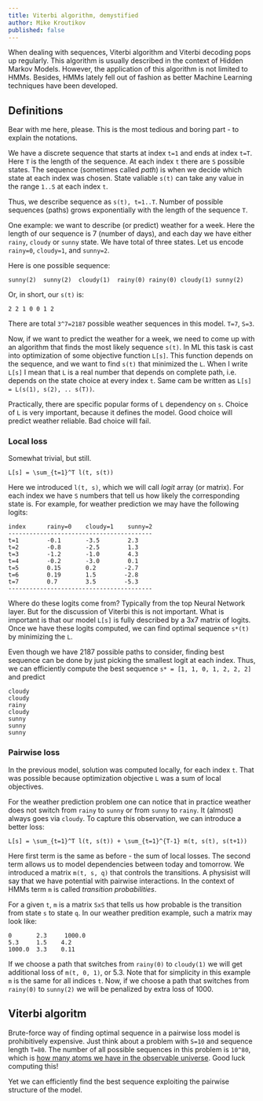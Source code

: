 ```yaml
---
title: Viterbi algorithm, demystified
author: Mike Kroutikov
published: false
---
```

When dealing with sequences, Viterbi algorithm and Viterbi decoding pops up regularly. This algorithm is usually described in the
context of Hidden Markov Models. However, the application of this algorithm is not limited to HMMs. Besides, HMMs lately fell out
of fashion as better Machine Learning techniques have been developed.

## Definitions
Bear with me here, please. This is the most tedious and boring part - to explain the notations.

We have a discrete sequence that starts at index `t=1` and ends at index `t=T`. Here `T` is the length of the sequence.
At each index `t` there are `S` possible states. The sequence (sometimes called _path_) is when we decide which state at each
index was chosen. State valiable `s(t)` can take any value in the range `1..S` at each index `t`.

Thus, we describe sequence as `s(t), t=1..T`. Number of possible sequences (paths) grows exponentially with the length of the 
sequence `T`.

One example: we want to describe (or predict) weather for a week. Here the length of our sequence is 7 (number of days), and
each day we have either `rainy`, `cloudy` or `sunny` state. We have total of three states. Let us encode `rainy=0`, `cloudy=1`, 
and `sunny=2`.

Here is one possible sequence:
```
sunny(2)  sunny(2)  cloudy(1)  rainy(0) rainy(0) cloudy(1) sunny(2)
```
Or, in short, our `s(t)` is:
```
2 2 1 0 0 1 2
```

There are total `3^7=2187` possible weather sequences in this model. `T=7`, `S=3`.

Now, if we want to predict the weather for a week, we need to come up with an algorithm that finds the most likely
sequence `s(t)`. In ML this task is cast into optimization of some objective function `L[s]`. This function depends on the
sequence, and we want to find `s(t)` that minimized the `L`. When I write `L[s]` I mean that `L` is a real number that depends on 
complete path, i.e. depends on the state choice at every index `t`. Same cam be written as `L[s] = L(s(1), s(2), .. s(T))`.

Practically, there are specific popular forms of `L` dependency on `s`. Choice of `L` is very important, because it defines
the model. Good choice will predict weather reliable. Bad choice will fail.

### Local loss
Somewhat trivial, but still.
```
L[s] = \sum_{t=1}^T l(t, s(t))
```
Here we introduced `l(t, s)`, which we will call *logit* array (or matrix). 
For each index we have `S` numbers that tell us how likely the
corresponding state is. For example, for weather prediction we may have the following logits:
```
index      rainy=0    cloudy=1    sunny=2
-----------------------------------------
t=1        -0.1       -3.5        2.3
t=2        -0.8       -2.5        1.3
t=3        -1.2       -1.0        4.3
t=4        -0.2       -3.0        0.1
t=5        0.15       0.2        -2.7
t=6        0.19       1.5        -2.8
t=7        0.7        3.5        -5.3
-----------------------------------------
```
Where do these logits come from? Typically from the top Neural Network layer. But for the discussion of Viterbi this is not important.
What is important is that our model `L[s]` is fully described by a 3x7 matrix of logits. Once we have these logits computed, we
can find optimal sequence `s*(t)` by minimizing the `L`.

Even though we have 2187 possible paths to consider, finding best sequence can be done by just picking the smallest logit at each
index. Thus, we can efficiently compute the best sequence `s* = [1, 1, 0, 1, 2, 2, 2]` and predict
```
cloudy
cloudy
rainy
cloudy
sunny
sunny
sunny
```

### Pairwise loss
In the previous model, solution was computed locally, for each index `t`. That was possible because optimization objective `L` was
a sum of local objectives.

For the weather prediction problem one can notice that in practice weather does not switch from `rainy` to `sunny` or from `sunny` 
to `rainy`. It (almost) always goes via `cloudy`. To capture this observation, we can introduce a better loss:
```
L[s] = \sum_{t=1}^T l(t, s(t)) + \sum_{t=1}^{T-1} m(t, s(t), s(t+1))
```

Here first term is the same as before - the sum of local losses. The second term allows us to model dependencies between
today and tomorrow. We introduced a matrix `m(t, s, q)` that controls the transitions. A physisist will say that we have
potential with pairwise interactions. In the context of HMMs term `m` is called *transition probabilities*.

For a given `t`, `m` is a matrix `SxS` that tells us how probable is the transition from state `s` to state `q`.
In our weather predition example, such a matrix may look like:
```
0       2.3     1000.0
5.3     1.5    4.2
1000.0  3.3    0.11
```
If we choose a path that switches from `rainy(0)` to `cloudy(1)` we will get additional loss of `m(t, 0, 1)`, or 5.3.
Note that for simplicity in this example `m` is the same for all indices `t`.
Now, if we choose a path that switches from `rainy(0)` to `sunny(2)` we will be penalized by extra loss of 1000.

## Viterbi algoritm
Brute-force way of finding optimal sequence in a pairwise loss model is prohibitively expensive. Just think about a problem
with `S=10` and sequence length `T=80`. The number of all possible sequences in this problem is `10^80`, which is [how many atoms
we have in the observable universe](http://www.universetoday.com/36302/atoms-in-the-universe/). Good luck computing this!

Yet we can efficiently find the best sequence exploiting the pairwise structure of the model.
